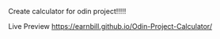 Create calculator for odin project!!!!!

Live Preview
https://earnbill.github.io/Odin-Project-Calculator/
